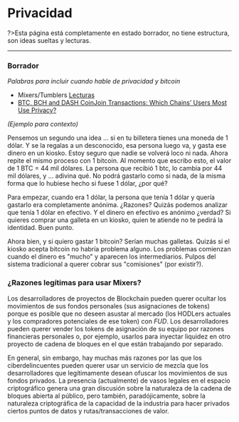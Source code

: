 # Privacidad

?>Esta página está completamente en estado borrador, no tiene estructura, son ideas sueltas y lecturas.

***

### Borrador

_Palabras para incluir cuando hable de privacidad y bitcoin_

- Mixers/Tumblers [Lecturas](https://www.coinfirm.com/blog/monox-bitmart-tumbler-mixer/)
- [BTC, BCH and DASH CoinJoin Transactions: Which Chains’ Users Most Use Privacy?](https://www.coinfirm.com/blog/btc-bch-dash-coinjoin-privatesend-coinshuffle/)

_(Ejemplo para contexto)_

Pensemos un segundo una idea ... si en tu billetera tienes una moneda de 1 dólar. Y se la regalas a un desconocido, esa persona luego va, y gasta ese dinero en un kiosko. Estoy seguro que nadie se volverá loco ni nada. Ahora repite el mismo proceso con 1 bitcoin. Al momento que escribo esto, el valor de 1 BTC = 44 mil dólares. La persona que recibió 1 btc, lo cambia por 44 mil dólares, y ... adivina qué. No podrá gastarlo como si nada, de la misma forma que lo hubiese hecho si fuese 1 dólar, ¿por qué?

Para empezar, cuando era 1 dólar, la persona que tenía 1 dólar y quería gastarlo era completamente anónima. ¿Razones? Quizás podemos analizar que tenía 1 dólar en efectivo. Y el dinero en efectivo es anónimo ¿verdad? Si quieres comprar una galleta en un kiosko, quien te atiende no te pedirá la identidad. Buen punto.

Ahora bien, y si quiero gastar 1 bitcoin? Serían muchas galletas. Quizás si el kiosko acepta bitcoin no habría problema alguno.
Los problemas comienzan cuando el dinero es "mucho" y aparecen los intermediarios. Pulpos del sistema tradicional a querer cobrar sus "comisiones" (por existir?).

### ¿Razones legítimas para usar Mixers?
Los desarrolladores de proyectos de Blockchain pueden querer ocultar los movimientos de sus fondos personales (sus asignaciones de tokens) porque es posible que no deseen asustar al mercado (los HODLers actuales y los compradores potenciales de ese token) con _FUD_. Los desarrolladores pueden querer vender los tokens de asignación de su equipo por razones financieras personales o, por ejemplo, usarlos para inyectar liquidez en otro proyecto de cadena de bloques en el que están trabajando por separado.

En general, sin embargo, hay muchas más razones por las que los ciberdelincuentes pueden querer usar un servicio de mezcla que los desarrolladores que legítimamente desean ofuscar los movimientos de sus fondos privados. La presencia (actualmente) de vasos legales en el espacio criptográfico genera una gran discusión sobre la naturaleza de la cadena de bloques abierta al público, pero también, paradójicamente, sobre la naturaleza criptográfica de la capacidad de la industria para hacer privados ciertos puntos de datos y rutas/transacciones de valor.